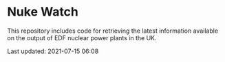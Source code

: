 # Nuke Watch

This repository includes code for retrieving the latest information available on the output of EDF nuclear power plants in the UK.

Last updated: 2021-07-15 06:08